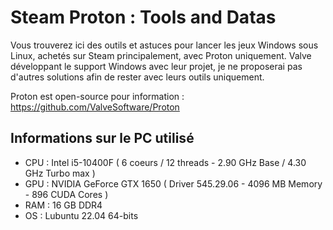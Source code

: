 # Steam Proton : Tools and Datas

Vous trouverez ici des outils et astuces pour lancer les jeux Windows sous Linux, achetés sur Steam principalement, avec Proton uniquement.
Valve développant le support Windows avec leur projet, je ne proposerai pas d'autres solutions afin de rester avec leurs outils uniquement.

Proton est open-source pour information : https://github.com/ValveSoftware/Proton

## Informations sur le PC utilisé

- CPU : Intel i5-10400F ( 6 coeurs / 12 threads - 2.90 GHz Base / 4.30 GHz Turbo max )
- GPU : NVIDIA GeForce GTX 1650 ( Driver 545.29.06 - 4096 MB Memory - 896 CUDA Cores )
- RAM : 16 GB DDR4
- OS : Lubuntu 22.04 64-bits

